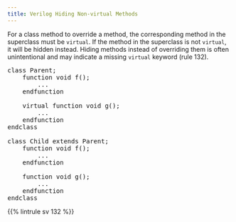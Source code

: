 ```yaml
---
title: Verilog Hiding Non-virtual Methods
---
```


For a class method to override a method, the corresponding method in the superclass must be `virtual`. If the method in the superclass is not `virtual`, it will be hidden instead. Hiding methods instead of overriding them is often unintentional and may indicate a missing `virtual` keyword (rule 132).

<pre>
class Parent;
    function void f();
        ...
    endfunction

    virtual function void g();
        ...
    endfunction
endclass

class Child extends Parent;
    function void <span class="warning">f</span>();
        ...
    endfunction

    function void <span class="goodcode">g</span>();
        ...
    endfunction
endclass
</pre>

{{% lintrule sv 132 %}}
